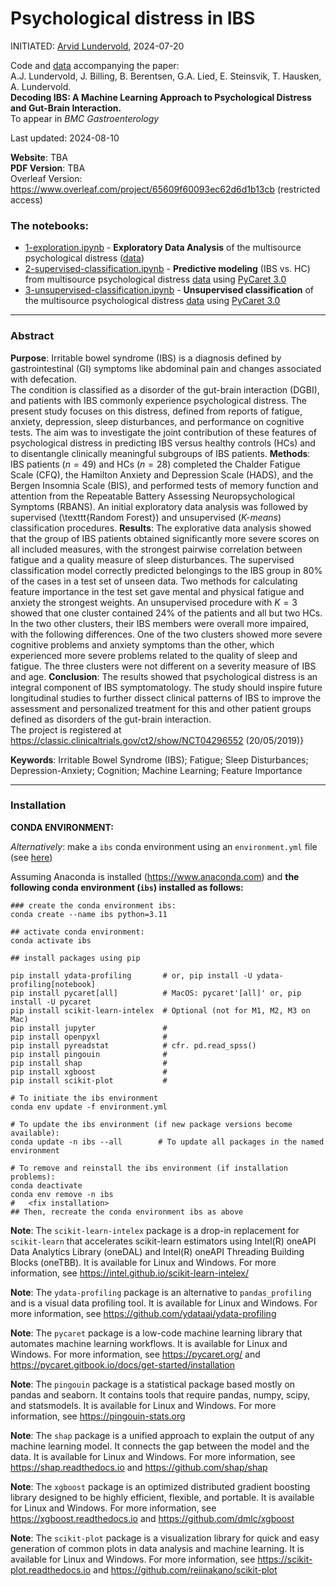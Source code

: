 # Psychological distress in IBS

INITIATED: [Arvid Lundervold](https://www.uib.no/en/persons/Arvid.Lundervold), 2024-07-20

Code and [data](./data/BGA_IBS_SSS_B_H_F_R_77x14.csv) accompanying the paper: <br>
A.J. Lundervold, J. Billing, B. Berentsen, G.A. Lied, E. Steinsvik, T. Hausken, A. Lundervold.<br> **Decoding IBS: A Machine Learning Approach to Psychological Distress and Gut-Brain Interaction.**<br> To appear in _BMC Gastroenterology_ 

Last updated: 2024-08-10

<!--

_BMC Gastroenterology_ 2024;xx:yy <br>


**Website**: <TBA><br>
**PDF Version**: <TBA>><br>
Overleaf Version: https://www.overleaf.com/project/65609f60093ec62d6d1b13cb (restricted access)<br>

-->

**Website**: TBA<br>
**PDF Version**: TBA<br>
Overleaf Version: https://www.overleaf.com/project/65609f60093ec62d6d1b13cb (restricted access)<br>


### The notebooks:

- [1-exploration.ipynb](./notebooks/1-exploration.ipynb) - **Exploratory Data Analysis** of the multisource psychological distress ([data](./data/))
- [2-supervised-classification.ipynb](./notebooks/2-supervised-classification.ipynb) - **Predictive modeling** (IBS vs. HC) from multisource psychological distress [data](./data/BGA_for_classification_77x13.csv) using [PyCaret 3.0](https://pycaret.gitbook.io/docs)
- [3-unsupervised-classification.ipynb](./notebooks/3-unsupervised-classification.ipynb) - **Unsupervised classification** of the multisource psychological distress [data](./data/BGA_for_classification_77x13.csv)  using [PyCaret 3.0](https://pycaret.gitbook.io/docs)

----


### Abstract

**Purpose**: Irritable bowel syndrome (IBS) is a diagnosis defined by gastrointestinal (GI) symptoms like abdominal pain and changes associated with defecation.  
The condition is classified as a disorder of the gut-brain interaction (DGBI), and patients with IBS commonly experience psychological distress. The present study focuses on this distress, defined from reports of fatigue, anxiety, depression, sleep disturbances, and performance on cognitive tests. The aim was to investigate the joint contribution of these features of psychological distress in predicting IBS versus healthy controls (HCs) and to disentangle clinically meaningful subgroups of IBS patients. 
**Methods**: IBS patients ($n = 49$) and HCs ($n = 28$) completed the Chalder Fatigue Scale (CFQ), the Hamilton Anxiety and Depression Scale (HADS), and the Bergen Insomnia Scale (BIS), and performed tests of memory function and attention from the Repeatable Battery Assessing Neuropsychological Symptoms (RBANS). An initial exploratory data analysis was followed by supervised (\texttt{Random Forest}) and unsupervised (_K-means_) classification procedures. 
**Results**: The explorative data analysis showed that the group of IBS patients obtained significantly more severe scores on all included measures, with the strongest pairwise correlation between fatigue and a quality measure of sleep disturbances. The supervised classification model correctly predicted belongings to the IBS group in 80% of the cases in a test set of unseen data. Two methods for calculating feature importance in the test set gave mental and physical fatigue and anxiety the strongest weights.
An unsupervised procedure with $K = 3$ showed that one cluster contained 24% of the patients and all but two HCs. In the two other clusters, their IBS members were overall more impaired, with the following differences. One of the two clusters showed more severe cognitive problems and anxiety symptoms than the other, which experienced more severe problems related to the quality of sleep and fatigue. The three clusters were not different on a severity measure of IBS and age.
**Conclusion**: The results showed that psychological distress is an integral component of IBS symptomatology. The study should inspire future longitudinal studies to further dissect clinical patterns of IBS  to improve the assessment and personalized treatment for this and other patient groups defined as disorders of the gut-brain interaction. <br>
The project is registered at https://classic.clinicaltrials.gov/ct2/show/NCT04296552 (20/05/2019)}

   
**Keywords**: Irritable Bowel Syndrome (IBS);  Fatigue; Sleep Disturbances; Depression-Anxiety; Cognition; Machine Learning; Feature Importance

-----

### Installation

**CONDA ENVIRONMENT:**

_Alternatively_: make a `ibs` conda environment using an `environment.yml` file (see [here](environment.yml))

Assuming Anaconda is installed (https://www.anaconda.com) and **the following conda environment (`ibs`) installed as follows:**

```
### create the conda environment ibs:
conda create --name ibs python=3.11

## activate conda environment:
conda activate ibs

## install packages using pip

pip install ydata-profiling       # or, pip install -U ydata-profiling[notebook]
pip install pycaret[all]          # MacOS: pycaret'[all]' or, pip install -U pycaret
pip install scikit-learn-intelex  # Optional (not for M1, M2, M3 on Mac)
pip install jupyter               #
pip install openpyxl              #
pip install pyreadstat            # cfr. pd.read_spss()
pip install pingouin              # 
pip install shap                  # 
pip install xgboost               # 
pip install scikit-plot           #

# To initiate the ibs environment 
conda env update -f environment.yml

# To update the ibs environment (if new package versions become available):
conda update -n ibs --all        # To update all packages in the named environment

# To remove and reinstall the ibs environment (if installation problems):
conda deactivate
conda env remove -n ibs
#   <fix installation>
## Then, recreate the conda environment ibs as above
```

**Note**: The `scikit-learn-intelex` package is a drop-in replacement for `scikit-learn` that accelerates scikit-learn estimators using Intel(R) oneAPI Data Analytics Library (oneDAL) and Intel(R) oneAPI Threading Building Blocks (oneTBB). It is available for Linux and Windows. For more information, see https://intel.github.io/scikit-learn-intelex/

**Note**: The `ydata-profiling` package is an alternative to `pandas_profiling` and is a visual data profiling tool. It is available for Linux and Windows. For more information, see https://github.com/ydataai/ydata-profiling

**Note**: The `pycaret` package is a low-code machine learning library that automates machine learning workflows. It is available for Linux and Windows. For more information, see https://pycaret.org/  and https://pycaret.gitbook.io/docs/get-started/installation   

**Note**: The `pingouin` package is a statistical package based mostly on pandas and seaborn. It contains tools that require pandas, numpy, scipy, and statsmodels. It is available for Linux and Windows. For more information, see https://pingouin-stats.org

**Note**: The `shap` package is a unified approach to explain the output of any machine learning model. It connects the gap between the model and the data. It is available for Linux and Windows. For more information, see https://shap.readthedocs.io and https://github.com/shap/shap

**Note**: The `xgboost` package is an optimized distributed gradient boosting library designed to be highly efficient, flexible, and portable. It is available for Linux and Windows. For more information, see https://xgboost.readthedocs.io and
https://github.com/dmlc/xgboost

**Note**: The `scikit-plot` package is a visualization library for quick and easy generation of common plots in data analysis and machine learning. It is available for Linux and Windows. For more information, see https://scikit-plot.readthedocs.io and https://github.com/reiinakano/scikit-plot
